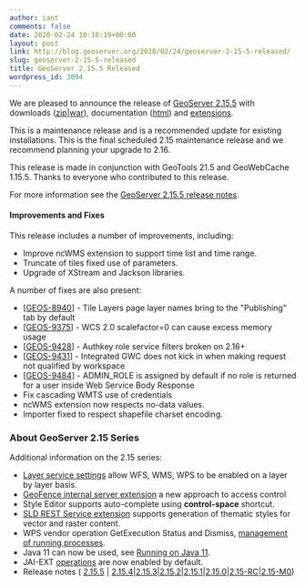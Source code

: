 ```yaml
---
author: iant
comments: false
date: 2020-02-24 10:18:19+00:00
layout: post
link: http://blog.geoserver.org/2020/02/24/geoserver-2-15-5-released/
slug: geoserver-2-15-5-released
title: GeoServer 2.15.5 Released
wordpress_id: 3094
---
```





We are pleased to announce the release of [GeoServer 2.15.5](http://geoserver.org/release/2.15.5/) with downloads ([zip](https://sourceforge.net/projects/geoserver/files/GeoServer/2.15.5/geoserver-2.15.5-bin.zip/download)|[war](https://sourceforge.net/projects/geoserver/files/GeoServer/2.15.5/geoserver-2.15.5-war.zip/download)), documentation ([html](https://sourceforge.net/projects/geoserver/files/GeoServer/2.15.5/geoserver-2.15.5-htmldoc.zip/download)) and [extensions](https://sourceforge.net/projects/geoserver/files/GeoServer/2.15.5/extensions/).







This is a maintenance release and is a recommended update for existing installations. This is the final scheduled 2.15 maintenance release and we recommend planning your upgrade to 2.16.







This release is made in conjunction with GeoTools 21.5 and GeoWebCache 1.15.5. Thanks to everyone who contributed to this release.







For more information see the [GeoServer 2.15.5 release notes](https://osgeo-org.atlassian.net/secure/ReleaseNote.jspa?projectId=10000&version=16775).







#### Improvements and Fixes







This release includes a number of improvements, including:







  * Improve ncWMS extension to support time list and time range.
  * Truncate of tiles fixed use of parameters.
  * Upgrade of XStream and Jackson libraries.






A number of fixes are also present:







  * [[GEOS-8940](https://osgeo-org.atlassian.net/browse/GEOS-8940)] - Tile Layers page layer names bring to the "Publishing" tab by default
  * [[GEOS-9375](https://osgeo-org.atlassian.net/browse/GEOS-9375)] - WCS 2.0 scalefactor=0 can cause excess memory usage
  * [[GEOS-9428](https://osgeo-org.atlassian.net/browse/GEOS-9428)] - Authkey role service filters broken on 2.16+
  * [[GEOS-9431](https://osgeo-org.atlassian.net/browse/GEOS-9431)] - Integrated GWC does not kick in when making request not qualified by workspace
  * [[GEOS-9484](https://osgeo-org.atlassian.net/browse/GEOS-9484)] - ADMIN_ROLE is assigned by default if no role is returned for a user inside Web Service Body Response
  * Fix cascading WMTS use of credentials
  * ncWMS extension now respects no-data values.
  * Importer fixed to respect shapefile charset encoding.






### About GeoServer 2.15 Series







Additional information on the 2.15 series:







  * [Layer service settings](https://docs.geoserver.org/latest/en/user/data/webadmin/layers.html#services-settings) allow WFS, WMS, WPS to be enabled on a layer by layer basis.
  * [GeoFence internal server extension](https://docs.geoserver.org/latest/en/user/extensions/geofence-server/index.html) a new approach to access control
  * Style Editor supports auto-complete using **control-space** shortcut.
  * [SLD REST Service extension](https://docs.geoserver.org/latest/en/user/extensions/sldservice/index.html) supports generation of thematic styles for vector and raster content.
  * WPS vendor operation GetExecution Status and Dismiss, [management of running processes](https://docs.geoserver.org/latest/en/user/services/wps/operations.html).
  * Java 11 can now be used, see [Running on Java 11](https://docs.geoserver.org/latest/en/user/production/java.html#running-on-java-11).
  * JAI-EXT [operations](https://docs.geoserver.org/latest/en/user/configuration/image_processing/index.html#jai-ext) are now enabled by default.
  * Release notes ( [2.15.5](https://osgeo-org.atlassian.net/secure/ReleaseNote.jspa?projectId=10000&version=16775) | [2.15.4](https://osgeo-org.atlassian.net/secure/ReleaseNote.jspa?projectId=10000&version=16771)|[2.15.3](https://osgeo-org.atlassian.net/secure/ReleaseNote.jspa?projectId=10000&version=16761)|[2.15.2](https://osgeo-org.atlassian.net/secure/ReleaseNote.jspa?projectId=10000&version=16757)|[2.15.1](https://osgeo-org.atlassian.net/secure/ReleaseNote.jspa?projectId=10000&version=16753)|[2.15.0](https://osgeo-org.atlassian.net/jira/secure/ReleaseNote.jspa?projectId=10000&version=16736)|[2.15-RC](https://osgeo-org.atlassian.net/jira/secure/ReleaseNote.jspa?projectId=10000&version=16740)|[2.15-M0](https://osgeo-org.atlassian.net/jira/secure/ReleaseNote.jspa?projectId=10000&version=16746))


